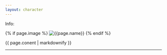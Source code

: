 ```yaml
---
layout: character
---
```

Info:

{% if page.image %}
    ![{{page.name}}](/assets/img/{{page.image}})
{% endif %}

{{ page.conent | markdownify }}

<hr>
